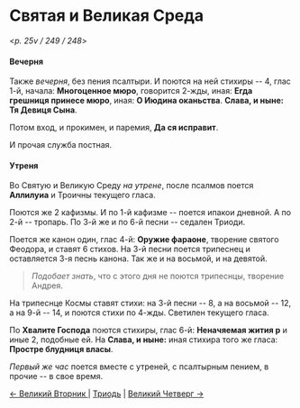 
# Святая и Великая Среда

<*p. 25v / 249 / 248*>

#### Вечерня

Также *вечерня*, без пения псалтыри. И поются на ней стихиры -- 4, глас 1-й, начала: **Многоценное мюро**, 
говорится 2-жды, иная: **Егда грешниця принесе мюро**, иная: **О Июдина оканьства**. 
**Слава, и ныне: Тя Девиця Сына**.  

Потом вход, и прокимен, и паремия, **Да ся исправит**. 

И прочая служба постная. 

#### Утреня

Во Святую и Великую Среду *на утрене*, после псалмов поется **Аллилуиа** и Троичны текущего гласа.  

Поются же 2 кафизмы. 
И по 1-й кафизме -- поется ипакои дневной. 
А по 2-й -- тропарь. 
По 3-й же и по 6-й песни -- седален Триоди. 

Поется же канон один, глас 4-й: **Оружие фараоне**, творение святого Феодора, и ставят 6 стихов. 
На 3-й песни поется трипеснец и оставляется 3-я песнь канона. Так же и на восьмой, и на девятой.  

> *Подобает знать*, что с этого дня не поются трипеснцы, творение Андрея. 

На трипеснце Космы ставят стихи:  на 3-й песни -- 8, а на восьмой -- 12, а на 9-й -- 14, и поются стихи 
по 4-жды. 
Светилен текущего гласа. 

По **Хвалите Господа** поются стихиры, глас 6-й: **Неначяемая жития р** и иные 2, подобные ей. 
На **Слава, и ныне:** иная стихира того же гласа: **Простре блудниця власы**. 

*Первый же час* поется вместе с утреней, с псалтырным пением, в прочие -- в свое время.  

[← Великий Вторник ](A_20_AST_great_tuesday.md) | [Триодь](README.md#святая-и-великая-среда) | [Великий Четверг →](A_22_AST_great_thursday.md)
